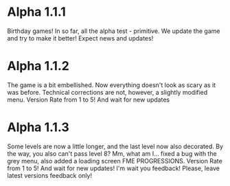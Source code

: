 # Alpha 1.1.1
  Birthday games! In so far, all the alpha test - primitive. We update the game and try to make it better! Expect news and updates!
# Alpha 1.1.2
  The game is a bit embellished. Now everything doesn't look as scary as it was before. Technical corrections are not, however, a slightly modified menu. Version Rate from
  1 to 5! And wait for new updates
# Alpha 1.1.3
  Some levels are now a little longer, and the last level now also decorated. By the way, you also can't pass level 8? Mm, what am I... fixed a bug with the grey menu, 
  also added a loading screen FME PROGRESSIONS. Version Rate from 1 to 5! And wait for new updates! I'm wait you feedback!
Please, leave latest versions feedback only! 
